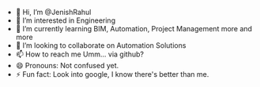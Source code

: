 - 👋 Hi, I’m @JenishRahul
- 👀 I’m interested in Engineering
- 🌱 I’m currently learning BIM, Automation, Project Management more and more
- 💞️ I’m looking to collaborate on Automation Solutions
- 📫 How to reach me Umm... via github?
- 😄 Pronouns: Not confused yet.
- ⚡ Fun fact: Look into google, I know there's better than me.

<!---
JenishRahul/JenishRahul is a ✨ special ✨ repository because its `README.md` (this file) appears on your GitHub profile.
You can click the Preview link to take a look at your changes.
--->
